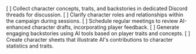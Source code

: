 [ ] Collect character concepts, traits, and backstories in dedicated Discord threads for discussion.
[ ] Clarify character roles and relationships within the campaign during sessions.
[ ] Schedule regular meetings to review AI-enhanced character drafts, incorporating player feedback.
[ ] Generate engaging backstories using AI tools based on player traits and concepts.
[ ] Create character sheets that illustrate AI's contributions to character statistics and traits.
